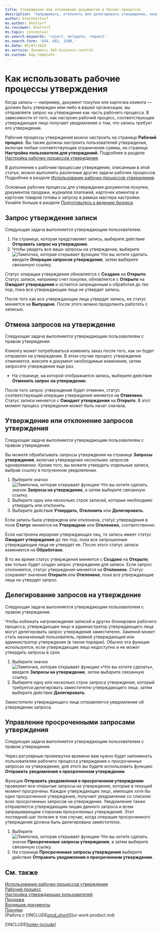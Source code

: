 ```yaml
---
title: Утверждение или отклонение документов в бизнес-процессах
description: 'Запрашивать, отклонять или делегировать утверждение, например, документа покупки или продажи можно в рамках бизнес-процесса.'
author: brentholtorf
ms.author: bholtorf
ms.reviewer: bholtorf
ms.topic: conceptual
ms.search.keywords: 'reject, delegate, request'
ms.search.form: '654, 662, 1500,'
ms.date: 05/07/2024
ms.service: dynamics-365-business-central
ms.custom: bap-template
---
```

# Как использовать рабочие процессы утверждения

Когда запись — например, документ покупки или карточка клиента — должен быть утвержден кем-либо в вашей организации, вы отправляете запрос на утверждение как часть рабочего процесса. В зависимости от того, как настроен рабочий процесс, соответствующее утверждающее лицо получает уведомление о том, что запись требует его утверждения.

Рабочие процессы утверждения можно настроить на странице **Рабочий процесс**. Вы также должны настроить пользователей утверждения, включая любые соответствующие ограничения суммы, на странице **Настройка пользователя для утверждений**. Подробнее в разделе [Настройка рабочих процессов утверждения](across-set-up-workflows.md).  

В дополнение к рабочим процессам утверждения, описанным в этой статье, можно выполнять различные другие задачи рабочих процессов. Подробнее в разделе [Использование рабочих процессов утверждения](across-use-workflows.md).

Основные рабочие процессы для утверждения документов покупки, документов продажи, журналов платежей, карточек клиентов и карточек товаров готовы к запуску в рамках мастера настройки. Узнайте больше в разделе [Подготовьтесь к ведению бизнеса](ui-get-ready-business.md).

## Запрос утверждения записи

Следующая задача выполняется утверждающим пользователем.

1. На странице, которая представляет запись, выберите действие **Отправить запрос на утверждение**.
2. Чтобы увидеть все ваши запросы на утверждение, выберите ![Лампочка, которая открывает функцию Что вы хотите сделать.](media/ui-search/search_small.png "Что вы хотите сделать") введите **Операции запросов утверждения**, затем выберите связанную ссылку.  

Статус операции утверждения обновляется с **Создано** на **Открыто**. Статус записи, например счет покупки, обновляется с **Открыто** на **Ожидает утверждения** и остается запрещенным к обработке до тех пор, пока все утверждающие лица не утвердят запись.

После того как все утверждающие лица утвердят запись, ее статус меняется на **Выпущено**. После этого можно продолжить работать с записью.

## Отмена запросов на утверждение

Следующая задача выполняется утверждающим пользователем с правом утверждения.

Клиенту может потребоваться изменить заказ после того, как он будет отправлен на утверждение. В этом случае процесс утверждения отменяется, внесите в документ необходимые изменения, затем запросите утверждение еще раз.

- На странице, на которой отображается запись, выберите действие **Отменить запрос на утверждение**.

После того запрос утверждения будет отменен, статус соответствующей операции утверждения меняется на **Отменено**. Статус записи меняется с **Ожидает утверждения** на **Открыто**. В этот момент процесс утверждения может быть начат сначала.

## Утверждение или отклонение запросов утверждения

Следующая задача выполняется утверждающим пользователем с правом утверждения.

Вы можете обрабатывать запросы утверждения на странице **Запросы утверждения**, включая утверждение нескольких запросов одновременно. Кроме того, вы можете утвердить отдельные записи, выбрав ссылку в полученном уведомлении.

1. Выберите значок ![Лампочка, которая открывает функцию Что вы хотите сделать.](media/ui-search/search_small.png "Что вы хотите сделать") значок **Запросы на утверждение**, а затем выберите связанную ссылку.
2. Выберите одну или несколько строк записей, которые необходимо утвердить или отклонить.
3. Выберите действие **Утвердить**, **Отклонить** или **Делегировать**.

Если запись была утверждена или отклонена, статус утверждения в поле **Статус** меняется на **Утверждено** или **Отклонено**, соответственно.

Если настроена иерархия утверждающих лиц, то запись имеет статус **Ожидает утверждения** до тех пор, пока все запрошенные утверждающие лица не утвердят ее. После этого статус записи изменяется на **Обработано**.

В то же время статус утверждения меняется с **Создано** на **Открыто**, как только будет создан запрос утверждения для записи. Если запрос отклоняется, статус утверждения меняется на **Отклонено**. Статус сохраняет значение **Открыто** или **Отклонено**, пока все утверждающие лица не утвердят запрос.

## Делегирование запросов на утверждение

Следующая задача выполняется утверждающим пользователем с правом утверждения.

Чтобы избежать нагромождения записей и других блокировок рабочего процесса, утверждающее лицо и администратор утверждающего лица могут делегировать запрос утверждения заместителю. Заменой может стать назначенный пользователь, прямой утверждающий или администратор утверждения (в таком порядке). Обычно эта функция используется, если утверждающее лицо недоступно и не может утвердить запросы в срок.

1. Выберите значок ![Лампочка, которая открывает функцию «Что вы хотите сделать»](media/ui-search/search_small.png "Что вы хотите сделать"), введите **Запросы на утверждение**, затем выберите связанную ссылку.
2. Выберите одну или несколько строк запроса утверждения, который требуется делегировать заместителю утверждающего лица, затем выберите действие **Делегировать**.

Заместителю утверждающего лица отправляется уведомление об утверждении запроса.

## Управление просроченными запросами утверждения

Следующая задача выполняется утверждающим пользователем с правом утверждения.

Через регулярные промежутки времени вам нужно будет напоминать пользователям рабочего процесса утверждения о просроченных запросах на утверждение; для этого вы будете использовать функцию **Отправить уведомления о просроченном утверждении**.

Функция **Отправить уведомления о просроченном утверждении** проверяет все открытые запросы на утверждение, которые в текущий момент просрочены. Каждое утверждающее лицо, имеющее хотя бы одно просроченное утверждение, получает уведомление со списком всех просроченных запросов на утверждение. Уведомление также отправляется утверждающим лицам данного запроса и всем запрашивающим сторонам просроченных утверждений. Этот последний шаг полезен в том случае, когда операция просроченного утверждения должна быть делегирована заместителю.

1. Выберите ![Лампочка, которая открывает функцию Что вы хотите сделать.](media/ui-search/search_small.png "Что вы хотите сделать") значок **Просроченные запросы утверждения**, а затем выберите связанную ссылку.
2. На странице **Просроченные запросы утверждения** выберите действие **Отправить уведомления о просроченном утверждении**.

## См. также

[Использование рабочих процессов утверждения](across-use-workflows.md)  
[Рабочий процесс](across-workflow.md)  
[Настройка утверждающих пользователей](across-how-to-set-up-approval-users.md)  
[Продажи](sales-manage-sales.md)  
[Входящие документы](across-income-documents.md)  
[Покупки](purchasing-manage-purchasing.md)  
[Работа с [!INCLUDE[prod_short](includes/prod_short.md)]](ui-work-product.md)  

[!INCLUDE[footer-include](includes/footer-banner.md)]
